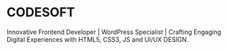 # CODESOFT
Innovative Frontend Developer | WordPress Specialist | Crafting Engaging Digital Experiences with HTML5, CSS3, JS and UI/UX DESIGN.
